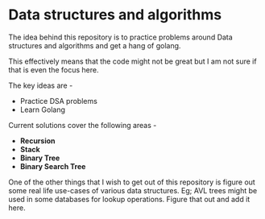 # Data structures and algorithms

The idea behind this repository is to practice problems around Data structures and algorithms and get a hang of golang. 

This effectively means that the code might not be great but I am not sure if that is even the focus here.

The key ideas are -
- Practice DSA problems
- Learn Golang

Current solutions cover the following areas -

- **Recursion**
- **Stack**
- **Binary Tree**
- **Binary Search Tree**

One of the other things that I wish to get out of this repository is figure out some real life use-cases of various data structures. 
Eg; AVL trees might be used in some databases for lookup operations. Figure that out and add it here.
